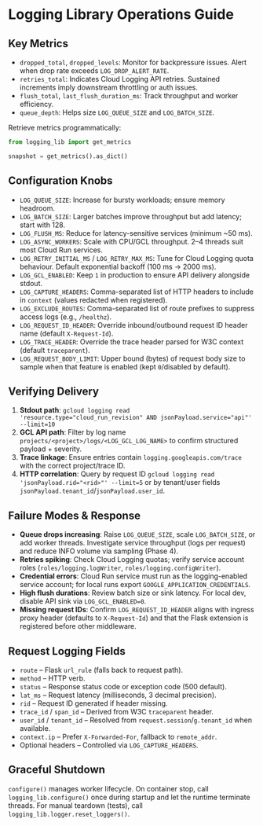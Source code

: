 # Logging Library Operations Guide

## Key Metrics
- `dropped_total`, `dropped_levels`: Monitor for backpressure issues. Alert when drop rate exceeds `LOG_DROP_ALERT_RATE`.
- `retries_total`: Indicates Cloud Logging API retries. Sustained increments imply downstream throttling or auth issues.
- `flush_total`, `last_flush_duration_ms`: Track throughput and worker efficiency.
- `queue_depth`: Helps size `LOG_QUEUE_SIZE` and `LOG_BATCH_SIZE`.

Retrieve metrics programmatically:

```python
from logging_lib import get_metrics

snapshot = get_metrics().as_dict()
```

## Configuration Knobs
- `LOG_QUEUE_SIZE`: Increase for bursty workloads; ensure memory headroom.
- `LOG_BATCH_SIZE`: Larger batches improve throughput but add latency; start with 128.
- `LOG_FLUSH_MS`: Reduce for latency-sensitive services (minimum ~50 ms).
- `LOG_ASYNC_WORKERS`: Scale with CPU/GCL throughput. 2–4 threads suit most Cloud Run services.
- `LOG_RETRY_INITIAL_MS` / `LOG_RETRY_MAX_MS`: Tune for Cloud Logging quota behaviour. Default exponential backoff (100 ms → 2000 ms).
- `LOG_GCL_ENABLED`: Keep `1` in production to ensure API delivery alongside stdout.
- `LOG_CAPTURE_HEADERS`: Comma-separated list of HTTP headers to include in `context` (values redacted when registered).
- `LOG_EXCLUDE_ROUTES`: Comma-separated list of route prefixes to suppress access logs (e.g., `/healthz`).
- `LOG_REQUEST_ID_HEADER`: Override inbound/outbound request ID header name (default `X-Request-Id`).
- `LOG_TRACE_HEADER`: Override the trace header parsed for W3C context (default `traceparent`).
- `LOG_REQUEST_BODY_LIMIT`: Upper bound (bytes) of request body size to sample when that feature is enabled (kept `0`/disabled by default).

## Verifying Delivery
1. **Stdout path**: `gcloud logging read 'resource.type="cloud_run_revision" AND jsonPayload.service="api"' --limit=10`
2. **GCL API path**: Filter by log name `projects/<project>/logs/<LOG_GCL_LOG_NAME>` to confirm structured payload + severity.
3. **Trace linkage**: Ensure entries contain `logging.googleapis.com/trace` with the correct project/trace ID.
4. **HTTP correlation**: Query by request ID `gcloud logging read 'jsonPayload.rid="<rid>"' --limit=5` or by tenant/user fields `jsonPayload.tenant_id`/`jsonPayload.user_id`.

## Failure Modes & Response
- **Queue drops increasing**: Raise `LOG_QUEUE_SIZE`, scale `LOG_BATCH_SIZE`, or add worker threads. Investigate service throughput (logs per request) and reduce INFO volume via sampling (Phase 4).
- **Retries spiking**: Check Cloud Logging quotas; verify service account roles (`roles/logging.logWriter`, `roles/logging.configWriter`).
- **Credential errors**: Cloud Run service must run as the logging-enabled service account; for local runs export `GOOGLE_APPLICATION_CREDENTIALS`.
- **High flush durations**: Review batch size or sink latency. For local dev, disable API sink via `LOG_GCL_ENABLED=0`.
- **Missing request IDs**: Confirm `LOG_REQUEST_ID_HEADER` aligns with ingress proxy header (defaults to `X-Request-Id`) and that the Flask extension is registered before other middleware.

## Request Logging Fields
- `route` – Flask `url_rule` (falls back to request path).
- `method` – HTTP verb.
- `status` – Response status code or exception code (500 default).
- `lat_ms` – Request latency (milliseconds, 3 decimal precision).
- `rid` – Request ID generated if header missing.
- `trace_id` / `span_id` – Derived from W3C `traceparent` header.
- `user_id` / `tenant_id` – Resolved from `request.session`/`g.tenant_id` when available.
- `context.ip` – Prefer `X-Forwarded-For`, fallback to `remote_addr`.
- Optional headers – Controlled via `LOG_CAPTURE_HEADERS`.

## Graceful Shutdown
`configure()` manages worker lifecycle. On container stop, call `logging_lib.configure()` once during startup and let the runtime terminate threads. For manual teardown (tests), call `logging_lib.logger.reset_loggers()`.



